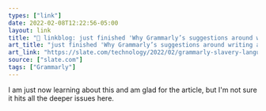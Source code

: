 ```yaml
---
types: ["link"]
date: 2022-02-08T12:22:56-05:00
layout: link
title: "🔗 linkblog: just finished 'Why Grammarly’s suggestions around writing about slavery miss the mark.'"
art_title: "just finished 'Why Grammarly’s suggestions around writing about slavery miss the mark."
art_link: "https://slate.com/technology/2022/02/grammarly-slavery-language-suggestions.html?via=rss"
source: ["slate.com"]
tags: ["Grammarly"]
---
```

I am just now learning about this and am glad for the article, but I'm not sure it hits all the deeper issues here.
